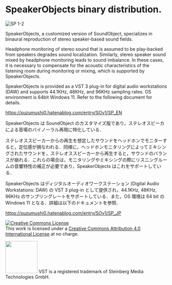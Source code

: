 # SpeakerObjects binary distribution.

![SP 1-2](https://github.com/suzumushi0/SpeakerObjects_binary/assets/67182469/d7886f9a-8325-4e2a-ba3b-4f0fcaacb950)

SpeakerObjects, a customized version of SoundObject, specializes in binaural reproduction of stereo speaker-based sound fields.

Headphone monitoring of stereo sound that is assumed to be play-backed from speakers degrades sound localization. Similarly, stereo speaker sound mixed by headphone monitoring leads to sound imbalance. In these cases, it is necessary to compensate for the acoustic characteristics of the listening room during monitoring or mixing, which is supported by SpeakerObjects.

SpeakerObjects is provided as a VST 3 plug-in for digital audio workstations (DAW) and supports 44.1KHz, 48KHz, and 96KHz sampling rates. OS environment is 64bit Windows 11. Refer to the following document for details.

https://suzumushi0.hatenablog.com/entry/SOv1/SP_EN

SpeakerObjects は SoundObject のカスタマイズ版であり，ステレオスピーカによる音場のバイノーラル再現に特化している．

ステレオススピーカーからの再生を想定したサウンドをヘッドホンでモニターすると，定位感が損なわれる．同様に，ヘッドホンモニタリングによってミキシングされたサウンドを，ステレオススピーカーから再生すると，サウンドのバランスが崩れる．これらの場合は，モニタリングやミキシングの際にリスニングルームの音響特性の補正が必要であり，SpeakerObjects はこれをサポートしている．

SpeakerObjects はディジタルオーディオワークステーション (Digital Audio Workstations: DAW) の VST 3 plug-in として提供され，44.1KHz, 48KHz, 96KHz のサンプリングレートをサポートしている．また，OS 環境は 64 bit の Windows 11 となる．詳細は以下のドキュメントを参照．

https://suzumushi0.hatenablog.com/entry/SOv1/SP_JP

<a rel="license" href="http://creativecommons.org/licenses/by/4.0/"><img alt="Creative Commons License" style="border-width:0" src="https://i.creativecommons.org/l/by/4.0/88x31.png" /></a><br />This work is licensed under a <a rel="license" href="http://creativecommons.org/licenses/by/4.0/">Creative Commons Attribution 4.0 International License</a> at no charge.

<img width="100" src="https://user-images.githubusercontent.com/67182469/130337395-b8ab38cd-e66e-4056-b441-49d33337410e.png">
VST is a registered trademark of Steinberg Media Technologies GmbH.
